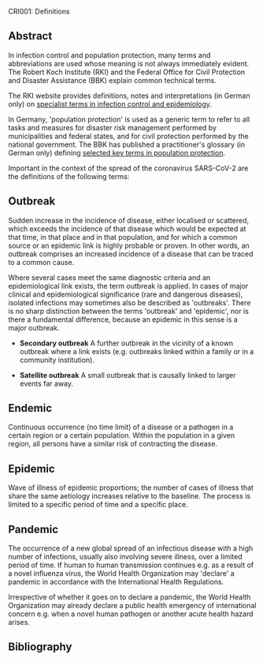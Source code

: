 CRI001: Definitions

## Abstract

In infection control and population protection, many terms and abbreviations are
used whose meaning is not always immediately evident. The Robert Koch Institute
(RKI) and the Federal Office for Civil Protection and Disaster Assistance (BBK)
explain common technical terms.

The RKI website provides definitions, notes and interpretations (in German only)
on [specialist terms in infection control and
epidemiology](https://www.rki.de/DE/Content/Service/Publikationen/Fachwoerterbuch_Infektionsschutz.pdf).

In Germany, 'population protection' is used as a generic term to refer to all
tasks and measures for disaster risk management performed by municipalities and
federal states, and for civil protection performed by the national government.
The BBK has published a practitioner's glossary (in German only) defining
[selected key terms in population
protection](https://www.bbk.bund.de/SharedDocs/Downloads/BBK/DE/Publikationen/Praxis_Bevoelkerungsschutz/Glossar_2018.pdf).

Important in the context of the spread of the coronavirus SARS-CoV-2 are the
definitions of the following terms:

## Outbreak

Sudden increase in the incidence of disease, either localised or scattered,
which exceeds the incidence of that disease which would be expected at that
time, in that place and in that population, and for which a common source or an
epidemic link is highly probable or proven. In other words, an outbreak
comprises an increased incidence of a disease that can be traced to a common
cause.

Where several cases meet the same diagnostic criteria and an epidemiological
link exists, the term outbreak is applied. In cases of major clinical and
epidemiological significance (rare and dangerous diseases), isolated infections
may sometimes also be described as 'outbreaks'. There is no sharp distinction
between the terms 'outbreak' and 'epidemic', nor is there a fundamental
difference, because an epidemic in this sense is a major outbreak.

-   **Secondary outbreak** A further outbreak in the vicinity of a known
    outbreak where a link exists (e.g. outbreaks linked within a family or in a
    community institution).

-   **Satellite outbreak** A small outbreak that is causally linked to larger
    events far away.

## Endemic

Continuous occurrence (no time limit) of a disease or a pathogen in a certain
region or a certain population. Within the population in a given region, all
persons have a similar risk of contracting the disease.

## Epidemic

Wave of illness of epidemic proportions; the number of cases of illness that
share the same aetiology increases relative to the baseline. The process is
limited to a specific period of time and a specific place.

## Pandemic

The occurrence of a new global spread of an infectious disease with a high
number of infections, usually also involving severe illness, over a limited
period of time. If human to human transmission continues e.g. as a result of a
novel influenza virus, the World Health Organization may 'declare' a pandemic in
accordance with the International Health Regulations.

Irrespective of whether it goes on to declare a pandemic, the World Health
Organization may already declare a public health emergency of international
concern e.g. when a novel human pathogen or another acute health hazard arises.

## Bibliography
